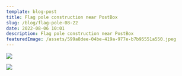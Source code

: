 ```yaml
---
template: blog-post
title: Flag pole construction near PostBox
slug: /blog/flag-pole-08-22
date: 2022-08-06 10:01
description: Flag pole construction near PostBox
featuredImage: /assets/599a8dee-04be-419a-977e-b7b95551a550.jpeg
---
```

![](/assets/6ee135ed-bee7-4917-8f8e-043cb66529f0.png)

![](/assets/e26a1f3d-2135-4ca0-ade1-33aee27a6a90.png)